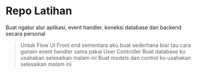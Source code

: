 # Repo Latihan
Buat ngatur alur aplikasi, event handler, koneksi database dan backend secara personal 
> Untuk Flow UI Front end sementara aku buat sederhana biar tau cara gunain event handler sama pakai User Controller
> Buat database ku usahakan selesaikan malam ini
> Buat models dan control ku usahakan selesaikan malam ini
